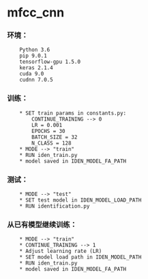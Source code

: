 mfcc_cnn
=====

### 环境：
		Python 3.6
		pip 9.0.1
		tensorflow-gpu 1.5.0
		keras 2.1.4
		cuda 9.0
		cudnn 7.0.5

### 训练：
		* SET train params in constants.py:
			CONTINUE_TRAINING --> 0
			LR = 0.001
			EPOCHS = 30
			BATCH_SIZE = 32
			N_CLASS = 128
		* MODE --> "train"
		* RUN iden_train.py
		* model saved in IDEN_MODEL_FA_PATH

### 测试：
		* MODE --> "test"
		* SET test model in IDEN_MODEL_LOAD_PATH
		* RUN identification.py

### 从已有模型继续训练：
		* MODE --> "train"
		* CONTINUE_TRAINING --> 1
		* Adjust learning rate (LR)
		* SET model load path in IDEN_MODEL_PATH
		* RUN iden_train.py
		* model saved in IDEN_MODEL_FA_PATH
